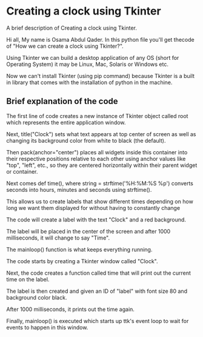 
# Creating a clock using Tkinter

A brief description of Creating a clock using Tkinter. 

Hi all, My name is Osama Abdul Qader. In this python file you'll get 
thecode of "How we can create a clock using Tkinter?".


Using Tkinter we can build a desktop application of any OS (short for Operating System) it may be Linux, Mac, Solaris or Windows etc. 

Now we can't install Tkinter (using pip command) because Tkinter is a built in library that comes with the installation of python in the machine.

 
## Brief explanation of the code

The first line of code creates a new instance of Tkinter object called root which represents the entire application window.
 
 Next, title("Clock") sets what text appears at top center of screen as well as changing its background color from white to black (the default).

 Then pack(anchor="center") places all widgets inside this container into their respective positions relative to each other using anchor values like "top", "left", etc., so they are centered horizontally within their parent widget or container.

 Next comes def time(), where string = strftime('%H:%M:%S %p') converts seconds into hours, minutes and seconds using strftime().

 This allows us to create labels that show different times depending on how long we want them displayed for without having to constantly change

 The code will create a label with the text "Clock" and a red background.

 The label will be placed in the center of the screen and after 1000 milliseconds, it will change to say "Time".

 The mainloop() function is what keeps everything running.
 
 The code starts by creating a Tkinter window called "Clock".

  Next, the code creates a function called time that will print out the current time on the label.

  The label is then created and given an ID of "label" with font size 80 and background color black.

  After 1000 milliseconds, it prints out the time again.

  Finally, mainloop() is executed which starts up ttk's event loop to wait for events to happen in this window.
  

 
